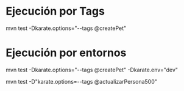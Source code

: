 # Ejecución por Tags
mvn test -Dkarate.options="--tags @createPet"

# Ejecución por entornos
mvn test -Dkarate.options="--tags @createPet" -Dkarate.env="dev"

mvn test -D"karate.options=--tags @actualizarPersona500"